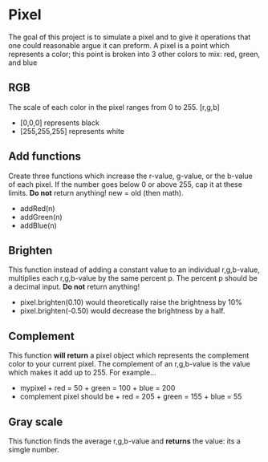 # Pixel

The goal of this project is to simulate a pixel and to give it operations that one could reasonable argue it can preform.  A pixel is a point which represents a color; this point is broken into 3 other colors to mix: red, green, and blue

## RGB

The scale of each color in the pixel ranges from 0 to 255. [r,g,b]
  -  [0,0,0] represents black
  -  [255,255,255] represents white


## Add functions

Create three functions which increase the r-value, g-value, or the b-value of each pixel.  If the number goes below 0 or above 255, cap it at these limits.  **Do not** return anything!  new = old (then math).
  -  addRed(n)
  -  addGreen(n)
  -  addBlue(n)

##  Brighten

This function instead of adding a constant value to an individual r,g,b-value, multiplies each r,g,b-value by the same percent p.  The percent p should be a decimal input.  **Do not** return anything!
  -  pixel.brighten(0.10) would theoretically raise the brightness by 10%
  -  pixel.brighten(-0.50) would decrease the brightness by a half.

##  Complement

This function **will return** a pixel object which represents the complement color to your current pixel.  The complement of an r,g,b-value is the value which makes it add up to 255.  For example...

  -  mypixel
    +  red = 50
    +  green = 100
    +  blue = 200
  -  complement pixel should be
    +  red = 205
    +  green = 155
    +  blue = 55

## Gray scale

This function finds the average r,g,b-value and **returns** the value: its a simgle number.
